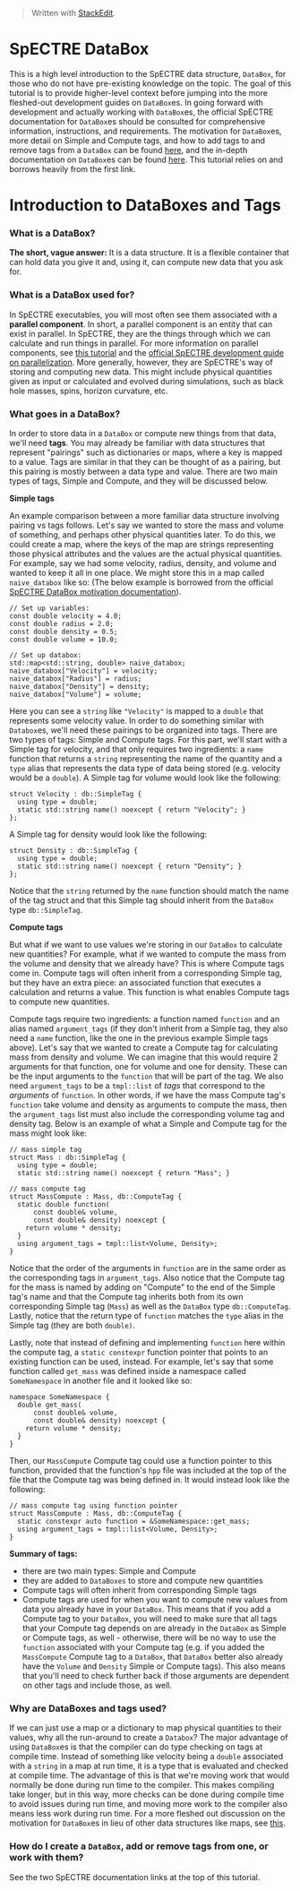 


> Written with [StackEdit](https://stackedit.io/).
# SpECTRE DataBox
This is a high level introduction to the SpECTRE data structure, `DataBox`, for those who do not have pre-existing knowledge on the topic. The goal of this tutorial is to provide higher-level context before jumping into the more fleshed-out development guides on `DataBox`es. In going forward with development and actually working with `DataBox`es, the official SpECTRE documentation for `DataBox`es should be consulted for comprehensive information, instructions, and requirements. The motivation for `DataBox`es, more detail on Simple and Compute tags, and how to add tags to and remove tags from a `DataBox` can be found [here](https://spectre-code.org/databox_foundations.html), and the in-depth documentation on `DataBox`es can be found [here](https://spectre-code.org/group__databoxgroup). This tutorial relies on and borrows heavily from the first link.

# Introduction to DataBoxes and Tags
### What is a DataBox?
**The short, vague answer:** It is a data structure. It is a flexible container that can hold data you give it and, using it, can compute new data that you ask for.

### What is a DataBox used for?
In SpECTRE executables, you will most often see them associated with a **parallel component**. In short, a parallel component is an entity that can exist in parallel. In SpECTRE, they are the things through which we can calculate and run things in parallel. For more information on parallel components, see [this tutorial](https://github.com/macedo22/spectre/blob/tutorial-temp/tutorials/executables-introduction.md) and the [official SpECTRE development guide on parallelization](https://spectre-code.org/dev_guide_parallelization_foundations.html). More generally, however, they are SpECTRE's way of storing and computing new data. This might include physical quantities given as input or calculated and evolved during simulations, such as black hole masses, spins, horizon curvature, etc.

### What goes in a DataBox?
In order to store data in a `DataBox` or compute new things from that data, we'll need **tags**. You may already be familiar with data structures that represent "pairings" such as dictionaries or maps, where a key is mapped to a value. Tags are similar in that they can be thought of as a pairing, but this pairing is mostly between a data type and value. There are two main types of tags, Simple and Compute, and they will be discussed below.

**Simple tags**

An example comparison between a more familiar data structure involving pairing vs tags follows. Let's say we wanted to store the mass and volume of something, and perhaps other physical quantities later. To do this, we could create a map, where the keys of the map are strings representing those physical attributes and the values are the actual physical quantities. For example, say we had some velocity, radius, density, and volume and wanted to keep it all in one place. We might store this in a map called `naive_databox` like so:
(The below example is borrowed from the official [SpECTRE DataBox motivation documentation](https://spectre-code.org/databox_foundations.html)).
```
// Set up variables:
const double velocity = 4.0;
const double radius = 2.0;
const double density = 0.5;
const double volume = 10.0;

// Set up databox:
std::map<std::string, double> naive_databox;
naive_databox["Velocity"] = velocity;
naive_databox["Radius"] = radius;
naive_databox["Density"] = density;
naive_databox["Volume"] = volume;
```

Here you can see a `string` like `"Velocity"` is mapped to a `double` that represents some velocity value. In order to do something similar with `Databox`es, we'll need these pairings to be organized into tags. There are two types of tags: Simple and Compute tags. For this part, we'll start with a Simple tag for velocity, and that only requires two ingredients: a `name` function that returns a `string` representing the name of the quantity and a `type` alias that represents the data type of data being stored (e.g. velocity would be a `double`). A Simple tag for volume would look like the following:
```
struct Velocity : db::SimpleTag {
  using type = double;
  static std::string name() noexcept { return "Velocity"; }
};
```

A Simple tag for density would look like the following:
```
struct Density : db::SimpleTag {
  using type = double;
  static std::string name() noexcept { return "Density"; }
};
```

Notice that the `string` returned by the `name` function should match the name of the tag struct and that this Simple tag should inherit from the `DataBox` type `db::SimpleTag`.

**Compute tags**

But what if we want to use values we're storing in our `DataBox` to calculate new quantities? For example, what if we wanted to compute the mass from the volume and density that we already have? This is where Compute tags come in. Compute tags will often inherit from a corresponding Simple tag, but they have an extra piece: an associated function that executes a calculation and returns a value. This function is what enables Compute tags to compute new quantities.

Compute tags require two ingredients: a function named `function` and an alias named `argument_tags` (if they don't inherit from a Simple tag, they also need a `name` function, like the one in the previous example Simple tags above). Let's say that we wanted to create a Compute tag for calculating mass from density and volume. We can imagine that this would require 2 arguments for that function, one for volume and one for density. These can be the input arguments to the `function` that will be part of the tag. We also need `argument_tags` to be a `tmpl::list` of *tags* that correspond to the *arguments* of `function`. In other words, if we have the mass Compute tag's `function` take volume and density as arguments to compute the mass, then the `argument_tags` list must also include the corresponding volume tag and density tag. Below is an example of what a Simple and Compute tag for the mass might look like:

```
// mass simple tag
struct Mass : db::SimpleTag {
  using type = double;
  static std::string name() noexcept { return "Mass"; }

// mass compute tag
struct MassCompute : Mass, db::ComputeTag {
  static double function(
      const double& volume,
      const double& density) noexcept {
    return volume * density;
  }
  using argument_tags = tmpl::list<Volume, Density>;
}
```
Notice that the order of the arguments in `function` are in the same order as the corresponding tags in `argument_tags`. Also notice that the Compute tag for the mass is named by adding on "Compute" to the end of the Simple tag's name and that the Compute tag inherits both from its own corresponding Simple tag (`Mass`) as well as the `DataBox` type `db::ComputeTag`. Lastly, notice that the return type of `function` matches the `type` alias in the Simple tag (they are both `double)`.

Lastly, note that instead of defining and implementing `function` here within the compute tag, a `static constexpr` function pointer that points to an existing function can be used, instead. For example, let's say that some function called `get_mass` was defined inside a namespace called `SomeNamespace` in another file and it looked like so:

```
namespace SomeNamespace {
  double get_mass(
      const double& volume,
      const double& density) noexcept {
    return volume * density;
  }
}
```

Then, our `MassCompute` Compute tag could use a function pointer to this function, provided that the function's `hpp` file was included at the top of the file that the Compute tag was being defined in. It would instead look like the following:
```
// mass compute tag using function pointer
struct MassCompute : Mass, db::ComputeTag {
  static constexpr auto function = &SomeNamespace::get_mass;
  using argument_tags = tmpl::list<Volume, Density>;
}
```

**Summary of tags:**
- there are two main types: Simple and Compute
- they are added to `DataBoxes` to store and compute new quantities
- Compute tags will often inherit from corresponding Simple tags
- Compute tags are used for when you want to compute new values from data you already have in your `DataBox`. This means that if you add a Compute tag to your `DataBox`, you will need to make sure that all tags that your Compute tag depends on are already in the `DataBox` as Simple or Compute tags, as well - otherwise, there will be no way to use the `function` associated with your Compute tag (e.g. if you added the `MassCompute` Compute tag to a `DataBox`, that `DataBox` better also already have the `Volume` and `Density` Simple or Compute tags). This also means that you'll need to check further back if those arguments are dependent on other tags and include those, as well.

### Why are DataBoxes and tags used?
If we can just use a map or a dictionary to map physical quantities to their values, why all the run-around to create a `Databox`? The major advantage of using `DataBox`es is that the compiler can do type checking on tags at compile time. Instead of something like velocity being a `double` associated with a `string` in a map at run time, it is a type that is evaluated and checked at compile time. The advantage of this is that we're moving work that would normally be done during run time to the compiler. This makes compiling take longer, but in this way, more checks can be done during compile time to avoid issues during run time, and moving more work to the compiler also means less work during run time. For a more fleshed out discussion on the motivation for `DataBox`es in lieu of other data structures like maps, see [this](https://spectre-code.org/databox_foundations.html).

### How do I create a `DataBox`, add or remove tags from one, or work with them?
See the two SpECTRE documentation links at the top of this tutorial.
